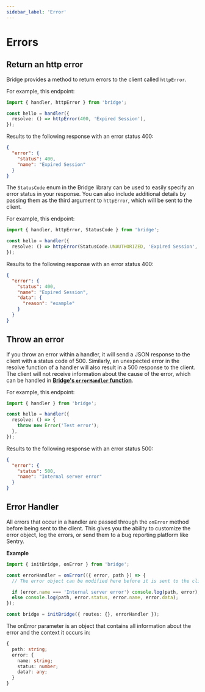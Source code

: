 ```yaml
---
sidebar_label: 'Error'
---
```


# Errors

## Return an http error

Bridge provides a method to return errors to the client called `httpError`.

For example, this endpoint:

```ts twoslash title='index.ts'
import { handler, httpError } from 'bridge';

const hello = handler({
  resolve: () => httpError(400, 'Expired Session'),
});
```

Results to the following response with an error status 400:

```json
{
  "error": {
    "status": 400,
    "name": "Expired Session"
  }
}
```

The `StatusCode` enum in the Bridge library can be used to easily specify an error status in your response. You can also include additional details by passing them as the third argument to `httpError`, which will be sent to the client.

For example, this endpoint:

```ts twoslash title='index.ts'
import { handler, httpError, StatusCode } from 'bridge';

const hello = handler({
  resolve: () => httpError(StatusCode.UNAUTHORIZED, 'Expired Session', { reason: 'example' }),
});
```

Results to the following response with an error status 400:

```json
{
  "error": {
    "status": 400,
    "name": "Expired Session",
    "data": {
      "reason": "example"
    }
  }
}
```

## Throw an error

If you throw an error within a handler, it will send a JSON response to the client with a status code of 500. Similarly, an unexpected error in the resolve function of a handler will also result in a 500 response to the client. The client will not receive information about the cause of the error, which can be handled in **[Bridge's `errorHandler` function](error_handling)**.

For example, this endpoint:

```ts twoslash title='index.ts'
import { handler } from 'bridge';

const hello = handler({
  resolve: () => {
    throw new Error('Test error');
  },
});
```

Results to the following response with an error status 500:

```json
{
  "error": {
    "status": 500,
    "name": "Internal server error"
  }
}
```

## Error Handler

All errors that occur in a handler are passed through the `onError` method before being sent to the client. This gives you the ability to customize the error object, log the errors, or send them to a bug reporting platform like Sentry.

**Example**

```ts twoslash
import { initBridge, onError } from 'bridge';

const errorHandler = onError(({ error, path }) => {
  // The error object can be modified here before it is sent to the client

  if (error.name === 'Internal server error') console.log(path, error); // Send to bug reporting
  else console.log(path, error.status, error.name, error.data);
});

const bridge = initBridge({ routes: {}, errorHandler });
```

The onError parameter is an object that contains all information about the error and the context it occurs in:

```ts
{
  path: string;
  error: {
    name: string;
    status: number;
    data?: any;
  }
}
```

<!--
:::info

To see how a handler can generate an error, refer to [this chapter](handler).

::: -->

